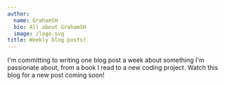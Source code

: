```yaml
---
author:
  name: GrahamSH
  bio: All about GrahamSH
  image: /logo.svg
title: Weekly blog posts!
---
```


I'm committing to writing one blog post a week about something I'm passionate about, from a book I read to a new coding project. Watch this blog for a new post coming soon!
